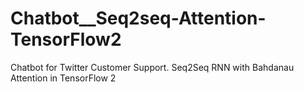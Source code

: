 # Chatbot__Seq2seq-Attention-TensorFlow2
Chatbot for Twitter Customer Support. Seq2Seq RNN with Bahdanau Attention in TensorFlow 2
